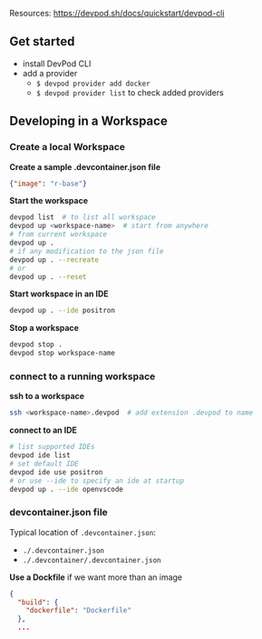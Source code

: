 Resources: https://devpod.sh/docs/quickstart/devpod-cli

## Get started
- install DevPod CLI
- add a provider
    - `$ devpod provider add docker`
    - `$ devpod provider list` to check added providers

## Developing in a Workspace

### Create a local Workspace

**Create a sample .devcontainer.json file**
```json
{"image": "r-base"}
```

**Start the workspace**
```sh
devpod list  # to list all workspace
devpod up <workspace-name>  # start from anywhere
# from current workspace
devpod up .
# if any modification to the json file
devpod up . --recreate
# or 
devpod up . --reset
```

**Start workspace in an IDE**
```sh
devpod up . --ide positron
```

**Stop a workspace**
```sh
devpod stop .
devpod stop workspace-name
```

### connect to a running workspace

**ssh to a workspace**
```sh
ssh <workspace-name>.devpod  # add extension .devpod to name
```

**connect to an IDE**
```sh
# list supported IDEs
devpod ide list
# set default IDE
devpod ide use positron
# or use --ide to specify an ide at startup
devpod up . --ide openvscode
```


### devcontainer.json file

Typical location of `.devcontainer.json`:
- `./.devcontainer.json`
- `./.devcontainer/.devcontainer.json`

**Use a Dockfile** if we want more than an image
```json
{
  "build": {
    "dockerfile": "Dockerfile"
  },
  ...

